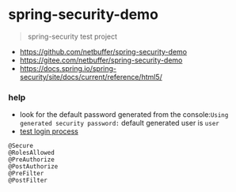 # spring-security-demo
> spring-security test project  
* https://github.com/netbuffer/spring-security-demo
* https://gitee.com/netbuffer/spring-security-demo
* https://docs.spring.io/spring-security/site/docs/current/reference/html5/

### help
* look for the default password generated from the console:`Using generated security password:` default generated user is `user` 
* [test login process](http://localhost:18000/app)
```
@Secure
@RolesAllowed
@PreAuthorize
@PostAuthorize
@PreFilter
@PostFilter
```